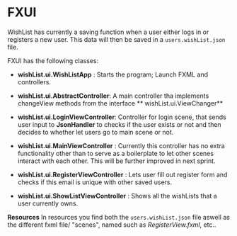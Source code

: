 # FXUI

WishList has currently a saving function when a user either logs in or registers a new user. This data will then be
saved in a `users.wishList.json` file.

FXUI has the following classes:

- **wishList.ui.WishListApp** : Starts the program; Launch FXML and controllers.

- **wishList.ui.AbstractController**: A main controller tha implements changeView methods from the interface **
  wishList.ui.ViewChanger**

- **wishList.ui.LoginViewController**: Controller for login scene, that sends user input to **JsonHandler** to checks if
  the user exists or not and then decides to whether let users go to main scene or not.

- **wishList.ui.MainViewController** : Currently this controller has no extra functionality other than to serve as a
  boilerplate to let other scenes interact with each other. This will be further improved in next sprint.

- **wishList.ui.RegisterViewController** : Lets user fill out register form and checks if this email is unique with
  other saved users.

- **wishList.ui.ShowListViewController** : Shows all the wishLists that a user currently owns.

**Resources** In resources you find both the `users.wishList.json` file aswell as the different fxml file/ "scenes",
named such as *RegisterView.fxml*, etc..


